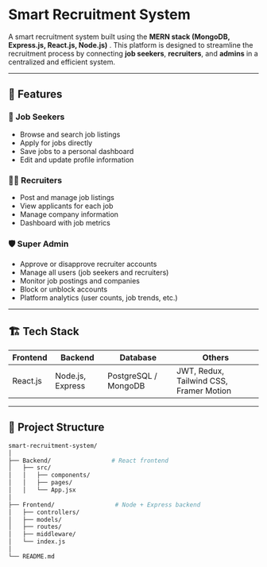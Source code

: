 # Smart Recruitment System

A smart recruitment system built using the **MERN stack (MongoDB, Express.js, React.js, Node.js)** . This platform is designed to streamline the recruitment process by connecting **job seekers**, **recruiters**, and **admins** in a centralized and efficient system.

---

## 🧠 Features

### 👤 Job Seekers
- Browse and search job listings
- Apply for jobs directly
- Save jobs to a personal dashboard
- Edit and update profile information

### 🧑‍💼 Recruiters
- Post and manage job listings
- View applicants for each job
- Manage company information
- Dashboard with job metrics

### 🛡️ Super Admin
- Approve or disapprove recruiter accounts
- Manage all users (job seekers and recruiters)
- Monitor job postings and companies
- Block or unblock accounts
- Platform analytics (user counts, job trends, etc.)

---

## 🏗️ Tech Stack

| Frontend        | Backend           | Database         | Others                  |
|----------------|-------------------|------------------|--------------------------|
| React.js        | Node.js, Express  | PostgreSQL / MongoDB | JWT, Redux, Tailwind CSS, Framer Motion |

---

## 📁 Project Structure

```bash
smart-recruitment-system/
│
├── Backend/                 # React frontend
│   ├── src/
│   │   ├── components/
│   │   ├── pages/
│   │   └── App.jsx
│
├── Frontend/                 # Node + Express backend
│   ├── controllers/
│   ├── models/
│   ├── routes/
│   ├── middleware/
│   └── index.js
│
└── README.md
